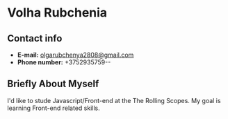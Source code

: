 # Volha Rubchenia

## Contact info
* **E-mail:** olgarubchenya2808@gmail.com
* **Phone number:** +3752935759--

## Briefly About Myself
I'd like to stude Javascript/Front-end at the The Rolling Scopes. My goal is learning Front-end related skills.